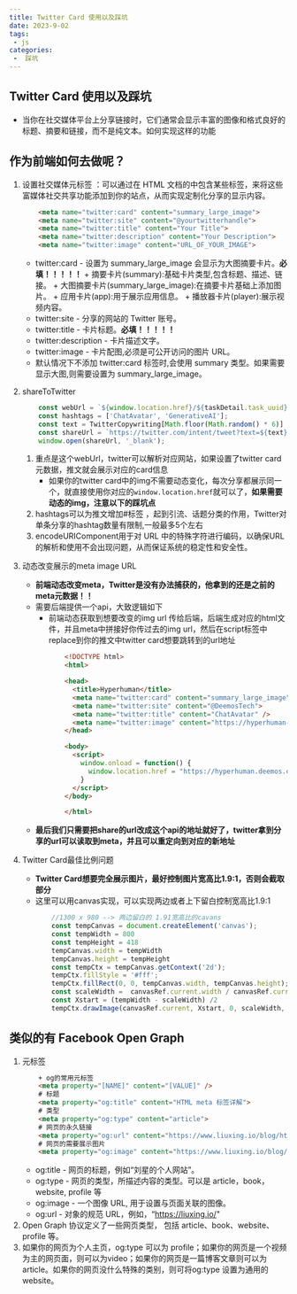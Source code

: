 ```yaml
---
title: Twitter Card 使用以及踩坑
date: 2023-9-02
tags:
 - js
categories:
 -  踩坑
--- 
```


##  Twitter Card 使用以及踩坑

+ 当你在社交媒体平台上分享链接时，它们通常会显示丰富的图像和格式良好的标题、摘要和链接，而不是纯文本。如何实现这样的功能

## 作为前端如何去做呢？

1. 设置社交媒体元标签 ：可以通过在 HTML 文档的中包含某些标签，来将这些富媒体社交共享功能添加到你的站点，从而实现定制化分享的显示内容。
    ```html
        <meta name="twitter:card" content="summary_large_image">
        <meta name="twitter:site" content="@yourtwitterhandle">
        <meta name="twitter:title" content="Your Title">
        <meta name="twitter:description" content="Your Description">
        <meta name="twitter:image" content="URL_OF_YOUR_IMAGE">
    ```
    +	twitter:card - 设置为 summary_large_image 会显示为大图摘要卡片。**必填！！！！！**
       + 摘要卡片(summary):基础卡片类型,包含标题、描述、链接。
       + 大图摘要卡片(summary_large_image):在摘要卡片基础上添加图片。
       + 应用卡片(app):用于展示应用信息。
       + 播放器卡片(player):展示视频内容。
	  + twitter:site - 分享的网站的 Twitter 账号。
    + twitter:title - 卡片标题。**必填！！！！！**
    + twitter:description - 卡片描述文字。
    + twitter:image - 卡片配图,必须是可公开访问的图片 URL。
    + 默认情况下不添加 twitter:card 标签时,会使用 summary 类型。如果需要显示大图,则需要设置为 summary_large_image。
2. shareToTwitter
    ```js
        const webUrl = `${window.location.href}/${taskDetail.task_uuid}`;
        const hashtags = ['ChatAvatar', 'GenerativeAI'];
        const text = TwitterCopywriting[Math.floor(Math.random() * 6)]
        const shareUrl = `https://twitter.com/intent/tweet?text=${text}&url=${webUrl}&hashtags=${hashtags.join(',')}`;
        window.open(shareUrl, '_blank');
    ```
    1. 重点是这个webUrl，twitter可以解析对应网站，如果设置了twitter card元数据，推文就会展示对应的card信息
        + 如果你的twitter card中的img不需要动态变化，每次分享都展示同一个，就直接使用你对应的`window.location.href`就可以了，**如果需要动态的img，注意以下的踩坑点**
	  2. hashtags可以为推文增加#标签 ，起到引流、话题分类的作用，Twitter对单条分享的hashtag数量有限制,一般最多5个左右
	  3. encodeURIComponent用于对 URL 中的特殊字符进行编码，以确保URL 的解析和使用不会出现问题，从而保证系统的稳定性和安全性。

3. 动态改变展示的meta image URL
    + **前端动态改变meta，Twitter是没有办法捕获的，他拿到的还是之前的meta元数据！！**
    + 需要后端提供一个api，大致逻辑如下
        + 前端动态获取到想要改变的img url 传给后端，后端生成对应的html文件，并且meta中拼接好你传过去的img url，然后在script标签中replace到你的推文中twitter card想要跳转到的url地址
            ```html
                <!DOCTYPE html>
                <html>

                <head>
                  <title>Hyperhuman</title>
                  <meta name="twitter:card" content="summary_large_image">
                  <meta name="twitter:site" content="@DeemosTech">
                  <meta name="twitter:title" content="ChatAvatar" />
                  <meta name="twitter:image" content="https://hyperhuman-api.oss-cn-shanghai.aliyuncs.com/2f5dc2e2-43eb-4b80-8ea1-7b3e52f175ca/poster.jpg?OSSAccessKeyId=LTAI5tNZxAf5BugXvNFHe3BY&amp;Expires=1694957131&amp;Signature=dilP0nEBTXGwdCv3jCPu6EfITZc%3D&amp;x-oss-process=image%2Fformat%2Cjpg&amp;response-content-disposition=inline&amp;response-content-type=image%2Fjpg" />
                </head>

                <body>
                  <script>
                    window.onload = function() {
                      window.location.href = "https://hyperhuman.deemos.com/imageto3d/2f5dc2e2-43eb-4b80-8ea1-7b3e52f175ca";
                    }
                  </script>
                </body>

                </html>
            ``` 
    + **最后我们只需要把share的url改成这个api的地址就好了，twitter拿到分享的url可以读取到meta，并且可以重定向到对应的新地址**
4. Twitter Card最佳比例问题
    + **Twitter Card想要完全展示图片，最好控制图片宽高比1.9:1，否则会截取部分**
    + 这里可以用canvas实现，可以实现两边或者上下留白控制宽高比1.9:1
        ```js
            //1300 x 980 --> 两边留白的 1.91宽高比的cavans
            const tempCanvas = document.createElement('canvas');
            const tempWidth = 800
            const tempHeight = 418 
            tempCanvas.width = tempWidth
            tempCanvas.height = tempHeight
            const tempCtx = tempCanvas.getContext('2d');
            tempCtx.fillStyle = '#fff';
            tempCtx.fillRect(0, 0, tempCanvas.width, tempCanvas.height);
            const scaleWidth =  canvasRef.current.width / canvasRef.current.height * tempHeight
            const Xstart = (tempWidth - scaleWidth) /2
            tempCtx.drawImage(canvasRef.current, Xstart, 0, scaleWidth, tempHeight);
        ```

## 类似的有 Facebook Open Graph

1. 元标签
    ```html
        + og的常用元标签  
        <meta property="[NAME]" content="[VALUE]" />
        # 标题
        <meta property="og:title" content="HTML meta 标签详解">
        # 类型
        <meta property="og:type" content="article">
        # 网页的永久链接
        <meta property="og:url" content="https://www.liuxing.io/blog/html-meta-tags/">
        # 网页的需要展示图片
        <meta property="og:image" content="https://www.liuxing.io/blog/html-meta-tags/meta-tags.webp">
    ```
	  + og:title - 网页的标题，例如“刘星的个人网站”。
	  + og:type - 网页的类型，所描述内容的类型。可以是 article，book，website, profile 等
	  + og:image - 一个图像 URL, 用于设置与页面关联的图像。
	  + og:url - 对象的规范 URL，例如，“https://liuxing.io/"
2. Open Graph 协议定义了一些网页类型， 包括 article、book、website、profile 等。
3. 如果你的网页为个人主页，og:type 可以为 profile；如果你的网页是一个视频为主的网页面，则可以为video；如果你的网页是一篇博客文章则可以为article。如果你的网页没什么特殊的类别，则可将og:type 设置为通用的website。